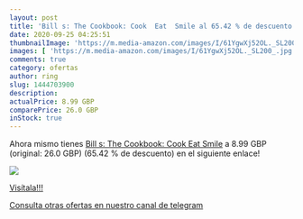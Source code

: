 ```yaml
---
layout: post
title: 'Bill s: The Cookbook: Cook  Eat  Smile al 65.42 % de descuento'
date: 2020-09-25 04:25:51
thumbnailImage: 'https://m.media-amazon.com/images/I/61YgwXj52OL._SL200_.jpg'
images: [ 'https://m.media-amazon.com/images/I/61YgwXj52OL._SL200_.jpg' ]
comments: true
category: ofertas
author: ring
slug: 1444703900
description:
actualPrice: 8.99 GBP
comparePrice: 26.0 GBP
inStock: true
---
```


Ahora mismo tienes [Bill s: The Cookbook: Cook  Eat  Smile](https://www.amazon.com/dp/1444703900/?tag=redken08-20) a 8.99 GBP (original: 26.0 GBP) (65.42 %  de descuento) en el siguiente enlace!

[![](https://m.media-amazon.com/images/I/61YgwXj52OL._SL200_.jpg)](https://www.amazon.com/dp/1444703900/?tag=redken08-20)

[Visítala!!!](https://www.amazon.com/dp/1444703900/?tag=redken08-20)

[Consulta otras ofertas en nuestro canal de telegram](https://t.me/s/ofertas25)
